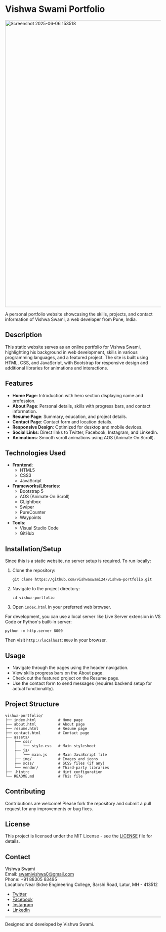 # Vishwa Swami Portfolio

<img width="1897" height="927" alt="Screenshot 2025-06-06 153518" src="https://github.com/user-attachments/assets/ae17e217-fb12-482d-9bad-26936c78012a" />


A personal portfolio website showcasing the skills, projects, and contact information of Vishwa Swami, a web developer from Pune, India.

## Description

This static website serves as an online portfolio for Vishwa Swami, highlighting his background in web development, skills in various programming languages, and a featured project. The site is built using HTML, CSS, and JavaScript, with Bootstrap for responsive design and additional libraries for animations and interactions.

## Features

- **Home Page**: Introduction with hero section displaying name and profession.
- **About Page**: Personal details, skills with progress bars, and contact information.
- **Resume Page**: Summary, education, and project details.
- **Contact Page**: Contact form and location details.
- **Responsive Design**: Optimized for desktop and mobile devices.
- **Social Links**: Direct links to Twitter, Facebook, Instagram, and LinkedIn.
- **Animations**: Smooth scroll animations using AOS (Animate On Scroll).

## Technologies Used

- **Frontend**:
  - HTML5
  - CSS3
  - JavaScript
- **Frameworks/Libraries**:
  - Bootstrap 5
  - AOS (Animate On Scroll)
  - GLightbox
  - Swiper
  - PureCounter
  - Waypoints
- **Tools**:
  - Visual Studio Code
  - GitHub

## Installation/Setup

Since this is a static website, no server setup is required. To run locally:

1. Clone the repository:
   ```
   git clone https://github.com/vishwaswami24/vishwa-portfolio.git
   ```
2. Navigate to the project directory:
   ```
   cd vishwa-portfolio
   ```
3. Open `index.html` in your preferred web browser.

For development, you can use a local server like Live Server extension in VS Code or Python's built-in server:
```
python -m http.server 8000
```
Then visit `http://localhost:8000` in your browser.

## Usage

- Navigate through the pages using the header navigation.
- View skills progress bars on the About page.
- Check out the featured project on the Resume page.
- Use the contact form to send messages (requires backend setup for actual functionality).

## Project Structure

```
vishwa-portfolio/
├── index.html          # Home page
├── about.html          # About page
├── resume.html         # Resume page
├── contact.html        # Contact page
├── assets/
│   ├── css/
│   │   └── style.css   # Main stylesheet
│   ├── js/
│   │   └── main.js     # Main JavaScript file
│   ├── img/            # Images and icons
│   ├── scss/           # SCSS files (if any)
│   └── vendor/         # Third-party libraries
├── .hintrc             # Hint configuration
└── README.md           # This file
```

## Contributing

Contributions are welcome! Please fork the repository and submit a pull request for any improvements or bug fixes.

## License

This project is licensed under the MIT License - see the [LICENSE](LICENSE) file for details.

## Contact

Vishwa Swami  
Email: swamivishwa0@gmail.com  
Phone: +91 88305 63495  
Location: Near Bidve Engineering College, Barshi Road, Latur, MH - 413512  

- [Twitter](https://x.com/vishwaswami24)
- [Facebook](https://www.facebook.com/vishwa.swami.739266/)
- [Instagram](https://www.instagram.com/__vishwa_24/)
- [LinkedIn](https://www.linkedin.com/in/vishwa-swami24/)

---

Designed and developed by Vishwa Swami.
